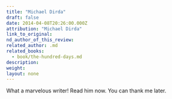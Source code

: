 ```yaml
---
title: "Michael Dirda"
draft: false
date: 2014-04-08T20:26:00.000Z
attribution: "Michael Dirda"
link_to_original:
nd_author_of_this_review:
related_author: .md
related_books:
  - book/the-hundred-days.md
description:
weight:
layout: none
---
```

What a marvelous writer! Read him now. You can thank me later.


